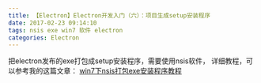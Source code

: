 ```yaml
---
title: 【Electron】Electron开发入门（六）：项目生成setup安装程序
date: 2017-02-23 09:14:10
tags: nsis exe win7 软件 electron
categories: Electron
---
```


<!--more-->

把electron发布的exe打包成setup安装程序，需要使用nsis软件，
详细教程，可以参考我的这篇文章：
[win7下nsis打包exe安装程序教程](http://blog.csdn.net/arvin0/article/details/56482370)